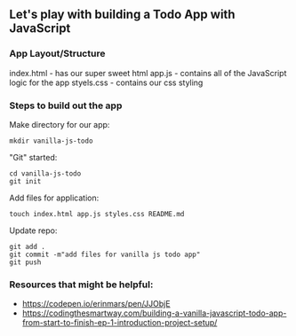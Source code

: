 ## Let's play with building a Todo App with JavaScript

### App Layout/Structure
index.html - has our super sweet html
app.js - contains all of the JavaScript logic for the app
styels.css - contains our css styling

### Steps to build out the app
Make directory for our app:
```
mkdir vanilla-js-todo
```
"Git" started:
```
cd vanilla-js-todo
git init
```
Add files for application:
```
touch index.html app.js styles.css README.md
```
Update repo:
```
git add .
git commit -m"add files for vanilla js todo app"
git push 
```


### Resources that might be helpful:
* https://codepen.io/erinmars/pen/JJObjE
* https://codingthesmartway.com/building-a-vanilla-javascript-todo-app-from-start-to-finish-ep-1-introduction-project-setup/

